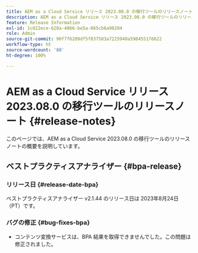 ```yaml
---
title: AEM as a Cloud Service リリース 2023.08.0 の移行ツールのリリースノート
description: AEM as a Cloud Service リリース 2023.08.0 の移行ツールのリリースノート
feature: Release Information
exl-id: 1c822ece-620a-4866-be5a-065cb6a90204
role: Admin
source-git-commit: 90f7f6209df5f837583a7225940a5984551f6622
workflow-type: ht
source-wordcount: '88'
ht-degree: 100%

---
```


# AEM as a Cloud Service リリース 2023.08.0 の移行ツールのリリースノート {#release-notes}

このページでは、AEM as a Cloud Service 2023.08.0 の移行ツールのリリースノートの概要を説明しています。

## ベストプラクティスアナライザー {#bpa-release}

### リリース日 {#release-date-bpa}

ベストプラクティスアナライザー v2.1.44 のリリース日は 2023年8月24日（PT）です。

### バグの修正 {#bug-fixes-bpa}

* コンテンツ変換サービスは、BPA 結果を取得できませんでした。この問題は修正されました。
